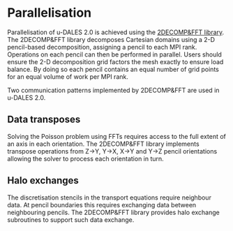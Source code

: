 # Parallelisation

Parallelisation of u-DALES 2.0 is achieved using the [2DECOMP&FFT library](https://github.com/2decomp-fft/2decomp-fft).
The 2DECOMP&FFT library decomposes Cartesian domains using a 2-D pencil-based decomposition, assigning a pencil to each MPI rank.
Operations on each pencil can then be performed in parallel.
Users should ensure the 2-D decomposition grid factors the mesh exactly to ensure load balance.
By doing so each pencil contains an equal number of grid points for an equal volume of work per MPI rank.

Two communication patterns implemented by 2DECOMP&FFT are used in u-DALES 2.0.

## Data transposes

Solving the Poisson problem using FFTs requires access to the full extent of an axis in each orientation.
The 2DECOMP&FFT library implements transpose operations from Z->Y, Y->X, X->Y and Y->Z pencil orientations allowing the solver to process each orientation in turn.

## Halo exchanges

The discretisation stencils in the transport equations require neighbour data.
At pencil boundaries this requires exchanging data between neighbouring pencils.
The 2DECOMP&FFT library provides halo exchange subroutines to support such data exchange.

